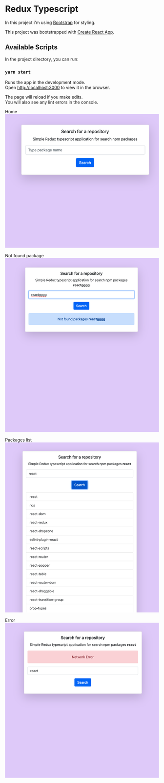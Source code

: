 # Redux Typescript

In this project i'm using [Bootstrap](https://getbootstrap.com/docs/5.0/getting-started/introduction/) for styling.

This project was bootstrapped with [Create React App](https://github.com/facebook/create-react-app).

## Available Scripts

In the project directory, you can run:

### `yarn start`

Runs the app in the development mode.\
Open [http://localhost:3000](http://localhost:3000) to view it in the browser.

The page will reload if you make edits.\
You will also see any lint errors in the console.

Home
![Screenshot](redux-ts-1.png?raw=true "Home")

Not found package
![Screenshot](redux-ts-2.png?raw=true "Not found package")

Packages list
![Screenshot](redux-ts-3.png?raw=true "Packages list")

Error
![Screenshot](redux-ts-4.png?raw=true "Error")
